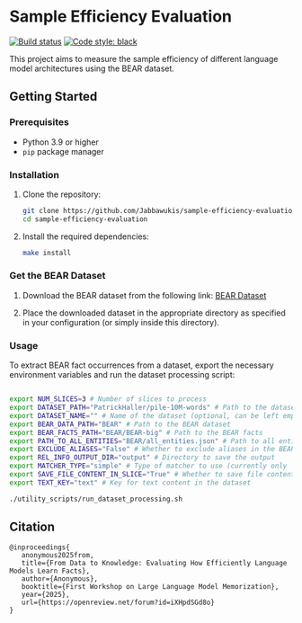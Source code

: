 # Sample Efficiency Evaluation

[![Build status](https://img.shields.io/github/actions/workflow/status/Jabbawukis/sample_efficiency_evaluation/test.yml?logo=github&label=Tests)](https://github.com/Jabbawukis/sample_efficiency_evaluation/actions)
[![Code style: black](https://img.shields.io/badge/Code%20style-black-000000.svg)](https://github.com/psf/black)

This project aims to measure the sample efficiency of different language model architectures using the BEAR dataset.

## Getting Started

### Prerequisites

- Python 3.9 or higher
- `pip` package manager

### Installation

1. Clone the repository:
    ```bash
    git clone https://github.com/Jabbawukis/sample-efficiency-evaluation.git
    cd sample-efficiency-evaluation
    ```

2. Install the required dependencies:
    ```bash
    make install
    ```

### Get the BEAR Dataset

1. Download the BEAR dataset from the following link: [BEAR Dataset](https://github.com/lm-pub-quiz/BEAR)

2. Place the downloaded dataset in the appropriate directory as specified in your configuration (or simply inside this directory).

### Usage

To extract BEAR fact occurrences from a dataset, export the necessary environment variables and run the dataset processing script:

```bash

export NUM_SLICES=3 # Number of slices to process
export DATASET_PATH="PatrickHaller/pile-10M-words" # Path to the dataset
export DATASET_NAME="" # Name of the dataset (optional, can be left empty)
export BEAR_DATA_PATH="BEAR" # Path to the BEAR dataset
export BEAR_FACTS_PATH="BEAR/BEAR-big" # Path to the BEAR facts
export PATH_TO_ALL_ENTITIES="BEAR/all_entities.json" # Path to all entities in the BEAR dataset
export EXCLUDE_ALIASES="False" # Whether to exclude aliases in the BEAR dataset
export REL_INFO_OUTPUT_DIR="output" # Directory to save the output
export MATCHER_TYPE="simple" # Type of matcher to use (currently only 'simple' is supported)
export SAVE_FILE_CONTENT_IN_SLICE="True" # Whether to save file content in each slice
export TEXT_KEY="text" # Key for text content in the dataset

./utility_scripts/run_dataset_processing.sh
```

## Citation
```
@inproceedings{
   anonymous2025from,
   title={From Data to Knowledge: Evaluating How Efficiently Language Models Learn Facts},
   author={Anonymous},
   booktitle={First Workshop on Large Language Model Memorization},
   year={2025},
   url={https://openreview.net/forum?id=iXHpdSGd8o}
}
```

